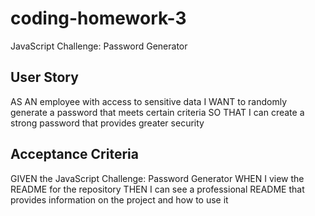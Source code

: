 # coding-homework-3
JavaScript Challenge: Password Generator
## User Story
AS AN employee with access to sensitive data
I WANT to randomly generate a password that meets certain criteria
SO THAT I can create a strong password that provides greater security

## Acceptance Criteria
GIVEN the JavaScript Challenge: Password Generator 
WHEN I view the README for the repository
THEN I can see a professional README that provides information on the project and how to use it
